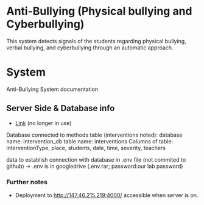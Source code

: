 # Anti-Bullying (Physical bullying and Cyberbullying)
This system detects signals of the students regarding physical bullying, verbal bullying, and cyberbullying through an automatic approach.

# System
Anti-Bullying System documentation

## Server Side & Database info
- [Link](https://github.com/hothdung/Anti-Bullying-Physical-bullying-Cyberbullying-/blob/master/serverside.md) (no longer in use)

Database connected to methods table (interventions noted): 
database name: intervention_db
table name: interventions
Columns of table: interventionType, place, students, date, time, severity, teachers

data to establish connection with database in .env file (not commited to github) → .env is in googledrive (.env.rar; password:our lab password)


### Further notes
- Deployment to http://147.46.215.219:4000/ accessible when server is on. 



